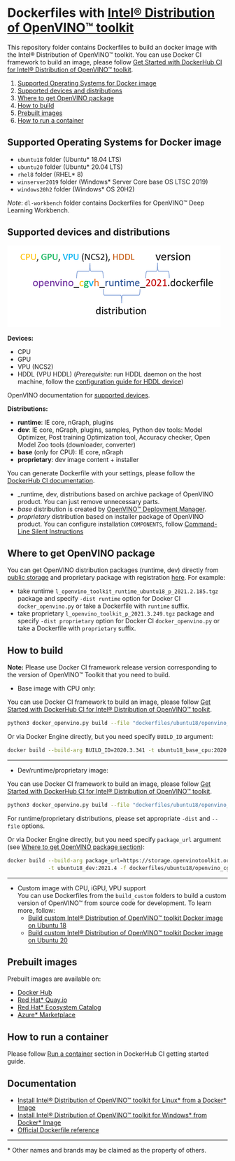 # Dockerfiles with [Intel® Distribution of OpenVINO™ toolkit](https://github.com/openvinotoolkit/openvino)

This repository folder contains Dockerfiles to build an docker image with the Intel® Distribution of OpenVINO™ toolkit.
You can use Docker CI framework to build an image, please follow [Get Started with DockerHub CI for Intel® Distribution of OpenVINO™ toolkit](../get-started.md).

1. [Supported Operating Systems for Docker image](#supported-operating-systems-for-docker-image)  
2. [Supported devices and distributions](#supported-devices-and-distributions)  
3. [Where to get OpenVINO package](#where-to-get-openvino-package)
4. [How to build](#how-to-build)  
5. [Prebuilt images](#prebuilt-images)  
6. [How to run a container](#how-to-run-a-container)  

## Supported Operating Systems for Docker image

 - `ubuntu18` folder (Ubuntu* 18.04 LTS)
 - `ubuntu20` folder (Ubuntu* 20.04 LTS)
 - `rhel8` folder (RHEL* 8)
 - `winserver2019` folder (Windows* Server Core base OS LTSC 2019)
 - `windows20h2` folder (Windows* OS 20H2)

*Note*: `dl-workbench` folder contains Dockerfiles for OpenVINO™ Deep Learning Workbench.

## Supported devices and distributions

![OpenVINO Dockerfile Name](../docs/img/dockerfile_name.png)

 **Devices:**
 - CPU
 - GPU
 - VPU (NCS2)
 - HDDL (VPU HDDL) (_Prerequisite_: run HDDL daemon on the host machine, follow the [configuration guide for HDDL device](../install_guide_vpu_hddl.md))

 OpenVINO documentation for [supported devices](https://docs.openvinotoolkit.org/latest/openvino_docs_IE_DG_supported_plugins_Supported_Devices.html).

 **Distributions:**

 - **runtime**: IE core, nGraph, plugins
 - **dev**: IE core, nGraph, plugins, samples, Python dev tools: Model Optimizer, Post training Optimization tool, Accuracy checker, Open Model Zoo tools (downloader, converter)
 - **base** (only for CPU): IE core, nGraph
 - **proprietary**: dev image content + installer

You can generate Dockerfile with your settings, please follow the [DockerHub CI documentation](../get-started.md).
 * _runtime, dev, distributions based on archive package of OpenVINO product. You can just remove unnecessary parts.
 * _base_ distribution is created by [OpenVINO™ Deployment Manager](https://docs.openvinotoolkit.org/latest/openvino_docs_install_guides_deployment_manager_tool.html).
 * _proprietary_ distribution based on installer package of OpenVINO product. You can configure installation `COMPONENTS`, follow [Command-Line Silent Instructions](https://docs.openvinotoolkit.org/latest/openvino_docs_install_guides_installing_openvino_linux.html)

## Where to get OpenVINO package

You can get OpenVINO distribution packages (runtime, dev) directly from [public storage](https://storage.openvinotoolkit.org/repositories/openvino/packages/) and proprietary package with registration [here](https://software.intel.com/content/www/us/en/develop/tools/openvino-toolkit/download.html).
For example: 
* take runtime `l_openvino_toolkit_runtime_ubuntu18_p_2021.2.185.tgz` package and specify `-dist runtime` option for Docker CI `docker_openvino.py` or take a Dockerfile with `runtime` suffix.
* take proprietary `l_openvino_toolkit_p_2021.3.249.tgz` package and specify `-dist proprietary` option for Docker CI `docker_openvino.py`  or take a Dockerfile with `proprietary` suffix.

## How to build

**Note:** Please use Docker CI framework release version corresponding to the version of OpenVINO™ Toolkit that you need to build.

* Base image with CPU only:

You can use Docker CI framework to build an image, please follow [Get Started with DockerHub CI for Intel® Distribution of OpenVINO™ toolkit](../get-started.md).

```bash
python3 docker_openvino.py build --file "dockerfiles/ubuntu18/openvino_c_base_2020.3.dockerfile" -os ubuntu18 -dist base -p 2020.3.341
```
Or via Docker Engine directly, but you need specify `BUILD_ID` argument:
```bash
docker build --build-arg BUILD_ID=2020.3.341 -t ubuntu18_base_cpu:2020.3.341 - < dockerfiles/ubuntu18/openvino_c_base_2020.3.dockerfile
```
----------------

* Dev/runtime/proprietary image:

You can use Docker CI framework to build an image, please follow [Get Started with DockerHub CI for Intel® Distribution of OpenVINO™ toolkit](../get-started.md).

```bash
python3 docker_openvino.py build --file "dockerfiles/ubuntu18/openvino_cgvh_dev_2021.dockerfile" -os ubuntu18 -dist dev -p 2021.1
```
For runtime/proprietary distributions, please set appropriate `-dist` and `--file` options.

Or via Docker Engine directly, but you need specify `package_url` argument (see [Where to get OpenVINO package section](#where-to-get-openvino-package)):
```bash
docker build --build-arg package_url=https://storage.openvinotoolkit.org/repositories/openvino/packages/2021.4/l_openvino_toolkit_dev_ubuntu18_p_2021.4.582.tgz \
             -t ubuntu18_dev:2021.4 -f dockerfiles/ubuntu18/openvino_cgvh_dev_2021.4.dockerfile .
```
----------------

* Custom image with CPU, iGPU, VPU support  
You can use Dockerfiles from the `build_custom` folders to build a custom version of OpenVINO™ from source code for development. To learn more, follow:
  * [Build custom Intel® Distribution of OpenVINO™ toolkit Docker image on Ubuntu 18](ubuntu18/build_custom/README.md)
  * [Build custom Intel® Distribution of OpenVINO™ toolkit Docker image on Ubuntu 20](ubuntu20/build_custom/README.md)

## Prebuilt images

Prebuilt images are available on: 
- [Docker Hub](https://hub.docker.com/u/openvino)
- [Red Hat* Quay.io](https://quay.io/organization/openvino)
- [Red Hat* Ecosystem Catalog](https://catalog.redhat.com/software/containers/intel/openvino-runtime/606ff4d7ecb5241699188fb3)
- [Azure* Marketplace](https://azuremarketplace.microsoft.com/en-us/marketplace/apps/intel_corporation.openvino)


## How to run a container

Please follow [Run a container](../get-started.md#run-a-container) section in DockerHub CI getting started guide.

## Documentation

* [Install Intel® Distribution of OpenVINO™ toolkit for Linux* from a Docker* Image](https://docs.openvinotoolkit.org/latest/openvino_docs_install_guides_installing_openvino_docker_linux.html)
* [Install Intel® Distribution of OpenVINO™ toolkit for Windows* from Docker* Image](https://docs.openvinotoolkit.org/latest/openvino_docs_install_guides_installing_openvino_docker_windows.html)
* [Official Dockerfile reference](https://docs.docker.com/engine/reference/builder/)

---
\* Other names and brands may be claimed as the property of others.
